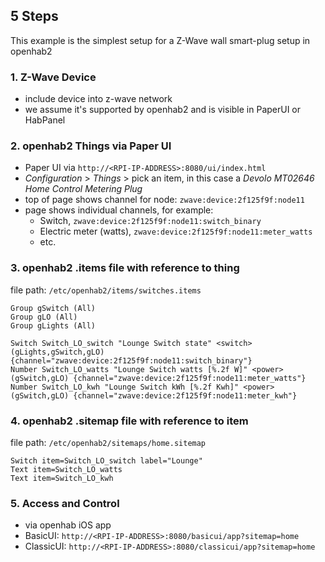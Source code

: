 ## 5 Steps

This example is the simplest setup for a Z-Wave wall smart-plug setup in openhab2

### 1. Z-Wave Device

* include device into z-wave network
* we assume it's supported by openhab2 and is visible in PaperUI or HabPanel

### 2. openhab2 Things via Paper UI

* Paper UI via `http://<RPI-IP-ADDRESS>:8080/ui/index.html`
* *Configuration* > *Things* > pick an item, in this case a *Devolo MT02646 Home Control Metering Plug*
* top of page shows channel for node: `zwave:device:2f125f9f:node11`
* page shows individual channels, for example:
  * Switch, `zwave:device:2f125f9f:node11:switch_binary`
  * Electric meter (watts), `zwave:device:2f125f9f:node11:meter_watts`
  * etc.

### 3. openhab2 .items file with reference to thing

file path: `/etc/openhab2/items/switches.items`

```
Group gSwitch (All)
Group gLO (All)
Group gLights (All)

Switch Switch_LO_switch "Lounge Switch state" <switch> (gLights,gSwitch,gLO) {channel="zwave:device:2f125f9f:node11:switch_binary"}
Number Switch_LO_watts "Lounge Switch watts [%.2f W]" <power> (gSwitch,gLO) {channel="zwave:device:2f125f9f:node11:meter_watts"}
Number Switch_LO_kwh "Lounge Switch kWh [%.2f Kwh]" <power> (gSwitch,gLO) {channel="zwave:device:2f125f9f:node11:meter_kwh"}
```

### 4. openhab2 .sitemap file with reference to item

file path: `/etc/openhab2/sitemaps/home.sitemap`

```
Switch item=Switch_LO_switch label="Lounge"
Text item=Switch_LO_watts
Text item=Switch_LO_kwh

```

### 5. Access and Control

* via openhab iOS app
* BasicUI: `http://<RPI-IP-ADDRESS>:8080/basicui/app?sitemap=home`
* ClassicUI: `http://<RPI-IP-ADDRESS>:8080/classicui/app?sitemap=home`
